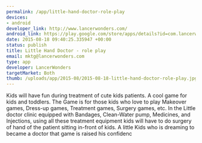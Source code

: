 ```yaml
--- 
permalink: /app/little-hand-doctor-role-play
devices: 
- android
developer_link: http://www.lancerwonders.com/
android_link: https://play.google.com/store/apps/details?id=com.lancerwonders.kiddoctor.babyboy
date: 2015-08-18 09:40:25.335947 +00:00
status: publish
title: Little Hand Doctor - role play
email: mktg@lancerwonders.com
type: app
developer: LancerWonders
targetMarket: Both
thumb: /uploads/app/2015-08/2015-08-18-little-hand-doctor-role-play.jpg
---
```


Kids will have fun during treatment of cute kids patients.
A cool game for kids and toddlers.
The Game is for those kids who love to play Makeover games, Dress-up games, Treatment games, Surgery games, etc.
In the Little doctor clinic equipped with Bandages, Clean-Water pump, Medicines, and Injections, using all these treatment equipment kids will have to do surgery of hand of the patient sitting in-front of kids.
A little Kids who is dreaming to became a doctor that game is raised his confidenc
